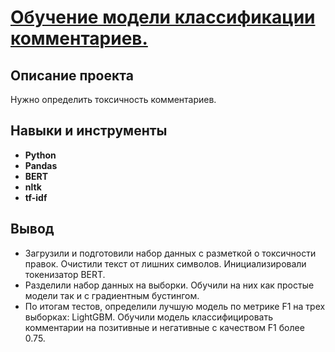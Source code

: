 # <a href='https://github.com/DmitryTatarintsev/Other-Projects/blob/main/13/13.ipynb'>Обучение модели классификации комментариев.</a>
## Описание проекта
Нужно определить токсичность комментариев.
## Навыки и инструменты
- **Python**
- **Pandas**
- **BERT**
- **nltk**
- **tf-idf**

## Вывод
- Загрузили и подготовили набор данных с разметкой о токсичности правок. Очистили текст от лишних символов. Инициализировали токенизатор BERT.
- Разделили набор данных на выборки. Обучили на них как простые модели так и с градиентным бустингом.
- По итогам тестов, определили лучшую модель по метрике F1 на трех выборках: LightGBM. Обучили модель классифицировать комментарии на позитивные и негативные с качеством F1 более 0.75.

